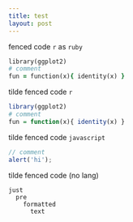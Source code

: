 ```yaml
---
title: test
layout: post
---
```


fenced code `r` as `ruby`
~~~ ruby
library(ggplot2)
# comment
fun = function(x){ identity(x) }
~~~

tilde fenced code `r`
~~~ r
library(ggplot2)
# comment
fun = function(x){ identity(x) }
~~~

tilde fenced code `javascript`
~~~ javascript
// comment
alert('hi');
~~~

tilde fenced code (no lang)
~~~
just
  pre
    formatted
      text
~~~

